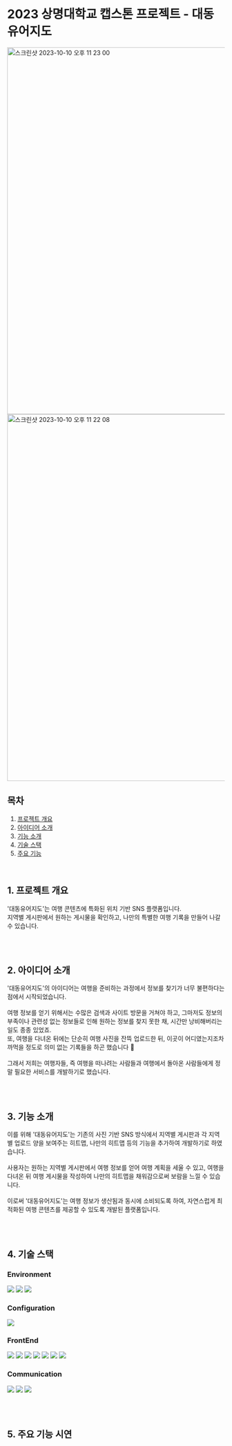 # 2023 상명대학교 캡스톤 프로젝트 - 대동유어지도
<img width="850" alt="스크린샷 2023-10-10 오후 11 23 00" src="https://github.com/daedongyourjido/.github/assets/90092013/2f74cbca-6163-4071-aa03-410049b74124"> <img height="850" alt="스크린샷 2023-10-10 오후 11 22 08" src="https://github.com/daedongyourjido/.github/assets/90092013/b56b302e-c8c2-4217-b5f5-a87364fb1d4f">



## 목차
1. [프로젝트 개요](#프로젝트개요)<br/>
2. [아이디어 소개](#아이디어소개)<br/>
3. [기능 소개](#기능소개)<br/>
4. [기술 스택](#기술스택)<br/>
5. [주요 기능](#주요기능)<br/>

<br />

<a name='프로젝트개요' />

## 1. 프로젝트 개요

'대동유어지도'는 여행 콘텐츠에 특화된 위치 기반 SNS 플랫폼입니다. <br/>
지역별 게시판에서 원하는 게시물을 확인하고, 나만의 특별한 여행 기록을 만들어 나갈 수 있습니다.<br/>

<br/><br/>

<a name='아이디어소개' />

## 2. 아이디어 소개

'대동유어지도'의 아이디어는 여행을 준비하는 과정에서 정보를 찾기가 너무 불편하다는 점에서 시작되었습니다.<br/><br/>
여행 정보를 얻기 위해서는 수많은 검색과 사이트 방문을 거쳐야 하고, 그마저도 정보의 부족이나 관련성 없는 정보들로 인해 원하는 정보를 찾지 못한 채, 시간만 낭비해버리는 일도 종종 있었죠.<br/>
또, 여행을 다녀온 뒤에는 단순히 여행 사진을 잔뜩 업로드한 뒤, 이곳이 어디였는지조차 까먹을 정도로 의미 없는 기록들을 하곤 했습니다 🤔<br/><br/>
그래서 저희는 여행자들, 즉 여행을 떠나려는 사람들과 여행에서 돌아온 사람들에게 정말 필요한 서비스를 개발하기로 했습니다.<br/>

<br/><br/>

<a name='기능소개' />

## 3. 기능 소개

이를 위해 '대동유어지도'는 기존의 사진 기반 SNS 방식에서 지역별 게시판과 각 지역별 업로드 양을 보여주는 히트맵, 나만의 히트맵 등의 기능을 추가하여 개발하기로 하였습니다.<br/><br/>
사용자는 원하는 지역별 게시판에서 여행 정보를 얻어 여행 계획을 세울 수 있고, 여행을 다녀온 뒤 여행 게시물을 작성하여 나만의 히트맵을 채워감으로써 보람을 느낄 수 있습니다.<br/><br/>
이로써 '대동유어지도'는 여행 정보가 생산됨과 동시에 소비되도록 하여, 자연스럽게 최적화된 여행 콘텐츠를 제공할 수 있도록 개발된 플랫폼입니다.<br/>

<br/><br/>

<a name='기술스택' />

## 4. 기술 스택

### Environment
<img src="https://img.shields.io/badge/visual studio code-007ACC?style=for-the-badge&logo=visualstudiocode&logoColor=white"> <img src="https://img.shields.io/badge/git-F05032?style=for-the-badge&logo=git&logoColor=white"> <img src="https://img.shields.io/badge/github actions-F05032?style=for-the-badge&logo=githubactions&logoColor=white">

### Configuration
<img src="https://img.shields.io/badge/npm-CB3837?style=for-the-badge&logo=npm&logoColor=white">

### FrontEnd
<img src="https://img.shields.io/badge/javascript-F7DF1E?style=for-the-badge&logo=javascript&logoColor=white"> <img src="https://img.shields.io/badge/react-61DAFB?style=for-the-badge&logo=react&logoColor=white"> <img src="https://img.shields.io/badge/redux-764ABC?style=for-the-badge&logo=redux&logoColor=white"> <img src="https://img.shields.io/badge/kakao-FFCD00?style=for-the-badge&logo=kakao&logoColor=white"> <img src="https://img.shields.io/badge/mui-007FFF?style=for-the-badge&logo=mui&logoColor=white"> <img src="https://img.shields.io/badge/webpack-8DD6F9?style=for-the-badge&logo=webpack&logoColor=white"> <img src="https://img.shields.io/badge/cypress-17202C?style=for-the-badge&logo=cypress&logoColor=white">

### Communication
<img src="https://img.shields.io/badge/notion-000000?style=for-the-badge&logo=notion&logoColor=white"> <img src="https://img.shields.io/badge/discord-5865F2?style=for-the-badge&logo=discord&logoColor=white"> <img src="https://img.shields.io/badge/github-181717?style=for-the-badge&logo=github&logoColor=white">


<br/><br/>

## 5. 주요 기능 시연
















